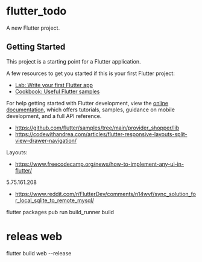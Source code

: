 # flutter_todo

A new Flutter project.

## Getting Started

This project is a starting point for a Flutter application.

A few resources to get you started if this is your first Flutter project:

- [Lab: Write your first Flutter app](https://docs.flutter.dev/get-started/codelab)
- [Cookbook: Useful Flutter samples](https://docs.flutter.dev/cookbook)

For help getting started with Flutter development, view the
[online documentation](https://docs.flutter.dev/), which offers tutorials,
samples, guidance on mobile development, and a full API reference.


- https://github.com/flutter/samples/tree/main/provider_shopper/lib
- https://codewithandrea.com/articles/flutter-responsive-layouts-split-view-drawer-navigation/

Layouts:
- https://www.freecodecamp.org/news/how-to-implement-any-ui-in-flutter/



5.75.161.208

- https://www.reddit.com/r/FlutterDev/comments/n14wvf/sync_solution_for_local_sqlite_to_remote_mysql/


flutter packages pub run build_runner build

# releas web
flutter build web --release


